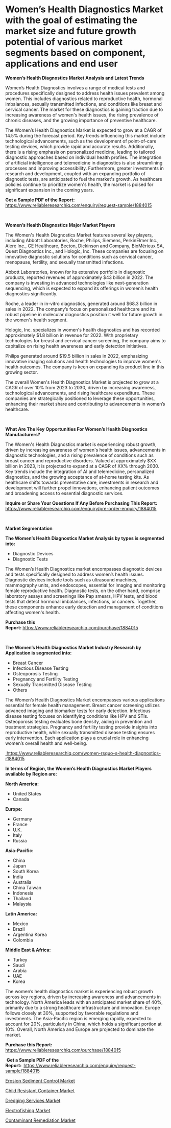 <p><h1>Women’s Health Diagnostics Market with the goal of estimating the market size and future growth potential of various market segments based on component, applications and end user</h1></p><p><strong>Women’s Health Diagnostics Market Analysis and Latest Trends</strong></p>
<p><p>Women’s Health Diagnostics involves a range of medical tests and procedures specifically designed to address health issues prevalent among women. This includes diagnostics related to reproductive health, hormonal imbalances, sexually transmitted infections, and conditions like breast and cervical cancer. The market for these diagnostics is gaining traction due to increasing awareness of women's health issues, the rising prevalence of chronic diseases, and the growing importance of preventive healthcare.</p><p>The Women’s Health Diagnostics Market is expected to grow at a CAGR of 14.5% during the forecast period. Key trends influencing this market include technological advancements, such as the development of point-of-care testing devices, which provide rapid and accurate results. Additionally, there is a rising emphasis on personalized medicine, leading to tailored diagnostic approaches based on individual health profiles. The integration of artificial intelligence and telemedicine in diagnostics is also streamlining processes and improving accessibility. Furthermore, greater investments in research and development, coupled with an expanding portfolio of diagnostic tests, are anticipated to fuel the market's growth. As healthcare policies continue to prioritize women's health, the market is poised for significant expansion in the coming years.</p></p>
<p><strong>Get a Sample PDF of the Report:&nbsp;</strong> <a href="https://www.reliableresearchiq.com/enquiry/request-sample/1884015?utm_campaign=1725&utm_medium=2&utm_source=Github&utm_content=ia&utm_term=24102024&utm_id=womens-health-diagnostics">https://www.reliableresearchiq.com/enquiry/request-sample/1884015</a></p>
<p>&nbsp;</p>
<p><strong>Women’s Health Diagnostics Major Market Players</strong></p>
<p><p>The Women's Health Diagnostics Market features several key players, including Abbott Laboratories, Roche, Philips, Siemens, PerkinElmer Inc., Alere Inc., GE Healthcare, Becton, Dickinson and Company, BioMérieux SA, Quest Diagnostics Inc., and Hologic, Inc. These companies are focusing on innovative diagnostic solutions for conditions such as cervical cancer, menopause, fertility, and sexually transmitted infections.</p><p>Abbott Laboratories, known for its extensive portfolio in diagnostic products, reported revenues of approximately $43 billion in 2022. The company is investing in advanced technologies like next-generation sequencing, which is expected to expand its offerings in women’s health diagnostics significantly.</p><p>Roche, a leader in in-vitro diagnostics, generated around $68.3 billion in sales in 2022. The company’s focus on personalized healthcare and its robust pipeline in molecular diagnostics position it well for future growth in the women's health segment.</p><p>Hologic, Inc. specializes in women's health diagnostics and has recorded approximately $1.8 billion in revenue for 2022. With proprietary technologies for breast and cervical cancer screening, the company aims to capitalize on rising health awareness and early detection initiatives.</p><p>Philips generated around $19.5 billion in sales in 2022, emphasizing innovative imaging solutions and health technologies to improve women's health outcomes. The company is keen on expanding its product line in this growing sector.</p><p>The overall Women's Health Diagnostics Market is projected to grow at a CAGR of over 10% from 2023 to 2030, driven by increasing awareness, technological advancements, and rising healthcare expenditure. These companies are strategically positioned to leverage these opportunities, enhancing their market share and contributing to advancements in women’s healthcare.</p></p>
<p>&nbsp;</p>
<p><strong>What Are The Key Opportunities For Women’s Health Diagnostics Manufacturers?</strong></p>
<p><p>The Women's Health Diagnostics market is experiencing robust growth, driven by increasing awareness of women's health issues, advancements in diagnostic technologies, and a rising prevalence of conditions such as breast cancer and reproductive disorders. Valued at approximately $XX billion in 2023, it is projected to expand at a CAGR of XX% through 2030. Key trends include the integration of AI and telemedicine, personalized diagnostics, and the growing acceptance of at-home testing kits. As healthcare shifts towards preventative care, investments in research and development will further propel innovations, enhancing patient outcomes and broadening access to essential diagnostic services.</p></p>
<p><strong>Inquire or Share Your Questions If Any Before Purchasing This Report:</strong> <a href="https://www.reliableresearchiq.com/enquiry/pre-order-enquiry/1884015?utm_campaign=1725&utm_medium=2&utm_source=Github&utm_content=ia&utm_term=24102024&utm_id=womens-health-diagnostics">https://www.reliableresearchiq.com/enquiry/pre-order-enquiry/1884015</a></p>
<p>&nbsp;</p>
<p><strong>Market Segmentation</strong></p>
<p><strong>The Women’s Health Diagnostics Market Analysis by types is segmented into:</strong></p>
<p><ul><li>Diagnostic Devices</li><li>Diagnostic Tests</li></ul></p>
<p><p>The Women’s Health Diagnostics market encompasses diagnostic devices and tests specifically designed to address women’s health issues. Diagnostic devices include tools such as ultrasound machines, mammography units, and endoscopes, essential for imaging and monitoring female reproductive health. Diagnostic tests, on the other hand, comprise laboratory assays and screenings like Pap smears, HPV tests, and blood tests that detect hormonal imbalances, infections, or cancers. Together, these components enhance early detection and management of conditions affecting women's health.</p></p>
<p><strong>Purchase this Report:&nbsp;</strong><a href="https://www.reliableresearchiq.com/purchase/1884015?utm_campaign=1725&utm_medium=2&utm_source=Github&utm_content=ia&utm_term=24102024&utm_id=womens-health-diagnostics">https://www.reliableresearchiq.com/purchase/1884015</a></p>
<p>&nbsp;</p>
<p><strong>The Women’s Health Diagnostics Market Industry Research by Application is segmented into:</strong></p>
<p><ul><li>Breast Cancer</li><li>Infectious Disease Testing</li><li>Osteoporosis Testing</li><li>Pregnancy and Fertility Testing</li><li>Sexually Transmitted Disease Testing</li><li>Others</li></ul></p>
<p><p>The Women’s Health Diagnostics Market encompasses various applications essential for female health management. Breast cancer screening utilizes advanced imaging and biomarker tests for early detection. Infectious disease testing focuses on identifying conditions like HPV and STIs. Osteoporosis testing evaluates bone density, aiding in prevention and treatment strategies. Pregnancy and fertility testing provide insights into reproductive health, while sexually transmitted disease testing ensures early intervention. Each application plays a crucial role in enhancing women’s overall health and well-being.</p></p>
<p><a href="https://www.reliableresearchiq.com/women-rsquo-s-health-diagnostics-r1884015?utm_campaign=1725&utm_medium=2&utm_source=Github&utm_content=ia&utm_term=24102024&utm_id=womens-health-diagnostics">&nbsp;https://www.reliableresearchiq.com/women-rsquo-s-health-diagnostics-r1884015</a></p>
<p><strong>In terms of Region, the Women’s Health Diagnostics Market Players available by Region are:</strong></p>
<p>
    <p> <strong> North America: </strong>
        <ul>
            <li>United States</li>
            <li>Canada</li>
        </ul>
        </p> 
    <p> <strong> Europe: </strong>
        <ul>
            <li>Germany</li>
            <li>France</li>
            <li>U.K.</li>
            <li>Italy</li>
            <li>Russia</li>
        </ul>
        </p> 
    <p> <strong> Asia-Pacific: </strong>
        <ul>
            <li>China</li>
            <li>Japan</li>
            <li>South Korea</li>
            <li>India</li>
            <li>Australia</li>
            <li>China Taiwan</li>
            <li>Indonesia</li>
            <li>Thailand</li>
            <li>Malaysia</li>
        </ul>
        </p> 
    <p> <strong> Latin America: </strong>
        <ul>
            <li>Mexico</li>
            <li>Brazil</li>
            <li>Argentina Korea</li>
            <li>Colombia</li>
        </ul>
        </p> 
    <p> <strong> Middle East & Africa: </strong>
        <ul>
            <li>Turkey</li>
            <li>Saudi</li>
            <li>Arabia</li>
            <li>UAE</li>
            <li>Korea</li>
        </ul>
    </p>
    </p>
<p><p>The women’s health diagnostics market is experiencing robust growth across key regions, driven by increasing awareness and advancements in technology. North America leads with an anticipated market share of 40%, primarily due to a strong healthcare infrastructure and innovation. Europe follows closely at 30%, supported by favorable regulations and investments. The Asia-Pacific region is emerging rapidly, expected to account for 20%, particularly in China, which holds a significant portion at 10%. Overall, North America and Europe are projected to dominate the market.</p></p>
<p><strong>Purchase this Report: </strong><a href="https://www.reliableresearchiq.com/purchase/1884015?utm_campaign=1725&utm_medium=2&utm_source=Github&utm_content=ia&utm_term=24102024&utm_id=womens-health-diagnostics">https://www.reliableresearchiq.com/purchase/1884015</a></p>
<p>&nbsp;<strong>Get a Sample PDF of the Report:&nbsp;&nbsp;</strong><a href="https://www.reliableresearchiq.com/enquiry/request-sample/1884015?utm_campaign=1725&utm_medium=2&utm_source=Github&utm_content=ia&utm_term=24102024&utm_id=womens-health-diagnostics">https://www.reliableresearchiq.com/enquiry/request-sample/1884015</a></p>
<p><strong></strong></p>
<p><p><a href="https://www.linkedin.com/pulse/global-erosion-sediment-control-market-share-growth-opportunities-xgsrf?utm_campaign=1725&utm_medium=2&utm_source=Github&utm_content=ia&utm_term=24102024&utm_id=womens-health-diagnostics">Erosion Sediment Control Market</a></p><p><a href="https://github.com/NasrinKhan99/Market-Research-Report-List-1/blob/main/child-resistant-container-market.md?utm_campaign=1725&utm_medium=2&utm_source=Github&utm_content=ia&utm_term=24102024&utm_id=womens-health-diagnostics">Child Resistant Container Market</a></p><p><a href="https://www.linkedin.com/pulse/competitive-intelligence-dredging-services-market-key-players-cgtxf?utm_campaign=1725&utm_medium=2&utm_source=Github&utm_content=ia&utm_term=24102024&utm_id=womens-health-diagnostics">Dredging Services Market</a></p><p><a href="https://www.linkedin.com/pulse/global-electrofishing-market-pulse-trends-growth-analysis-8e9ef?utm_campaign=1725&utm_medium=2&utm_source=Github&utm_content=ia&utm_term=24102024&utm_id=womens-health-diagnostics">Electrofishing Market</a></p><p><a href="https://www.linkedin.com/pulse/exploring-contaminant-remediation-market-dynamics-global-os8wf?utm_campaign=1725&utm_medium=2&utm_source=Github&utm_content=ia&utm_term=24102024&utm_id=womens-health-diagnostics">Contaminant Remediation Market</a></p></p>